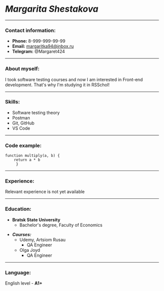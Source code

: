 # ___Margarita Shestakova___

------

### Contact information:

- **Phone:** 8-999-999-99-99
- **Email:** margaritka94@inbox.ru
- **Telegram:** @Margaret424
  
------

### About myself:

I took software testing courses and now I am interested in Front-end development. That's why I'm studying it in RSSchol!

-------------------

### Skills:
- Software testing theory
- Postman
- Git, GitHub
- VS Code

----------------------

### Code example:

```
function multiply(a, b) {
    return a * b 
     }
```

-----------------------------

### Experience:

Relevant experience is not yet available

__________________________

### Education:
* **Bratsk State University**
    - Bachelor's degree, Faculty of Economics
- ***Courses:*** 
    - Udemy, Artsiom Rusau
        - QA Engineer
    - Olga Joyd
        - QA Engineer

____________________________________


### Language:

English level - **A1+**
